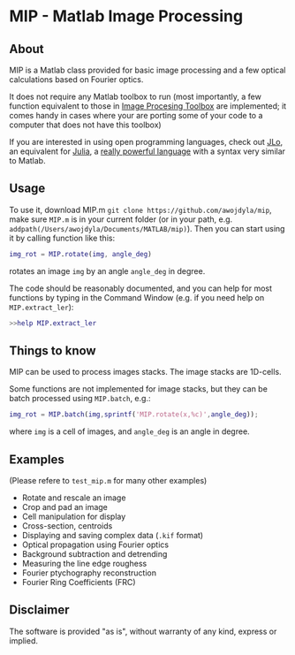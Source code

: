 # MIP - Matlab Image Processing

## About
MIP is a Matlab class provided for basic image processing and a few optical calculations based on Fourier optics.

It does not require any Matlab toolbox to run (most importantly, a few function equivalent to those in [Image Procesing Toolbox](https://www.mathworks.com/products/image.html) are implemented; it comes handy in cases where your are porting some of your code to a computer that does not have this toolbox)

If you are interested in using open programming languages, check out [JLo](https://github.com/awojdyla/jlo), an equivalent for [Julia](http://julialang.org/), a [really powerful language](http://antoine.wojdyla.fr/blog/2017/12/17/julia-language/) with a syntax very similar to Matlab.

## Usage
To use it, download MIP.m
```git clone https://github.com/awojdyla/mip```, make sure `MIP.m` is in your current folder (or in your path, e.g. `addpath(/Users/awojdyla/Documents/MATLAB/mip)`). Then you can start using it by calling function like this:

```matlab
img_rot = MIP.rotate(img, angle_deg)
```

rotates an image `img` by an angle `angle_deg` in degree.

The code should be reasonably documented, and you can help for most functions by typing in the Command Window (e.g. if you need help on `MIP.extract_ler`):

```matlab
>>help MIP.extract_ler
```

## Things to know
MIP can be used to process images stacks. The image stacks are 1D-cells.

Some functions are not implemented for image stacks, but they can be batch processed using `MIP.batch`, e.g.:

```matlab
img_rot = MIP.batch(img,sprintf('MIP.rotate(x,%c)',angle_deg));
```

where `img` is a cell of images, and `angle_deg` is an angle in degree.

## Examples
(Please refere to `test_mip.m` for many other examples)

+ Rotate and rescale an image
+ Crop and pad an image
+ Cell manipulation for display
+ Cross-section, centroids
+ Displaying and saving complex data (`.kif` format)
+ Optical propagation using Fourier optics
+ Background subtraction and detrending
+ Measuring the line edge roughess
+ Fourier ptychography reconstruction
+ Fourier Ring Coefficients (FRC)

## Disclaimer
The software is provided "as is", without warranty of any kind, express or implied.

